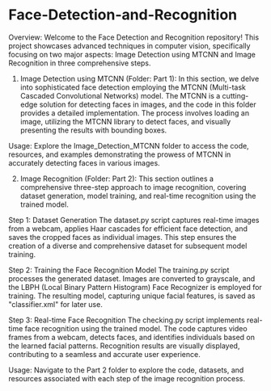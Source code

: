 # Face-Detection-and-Recognition
Overview:
Welcome to the Face Detection and Recognition repository! This project showcases advanced techniques in computer vision, specifically focusing on two major aspects: Image Detection using MTCNN and Image Recognition in three comprehensive steps.

1. Image Detection using MTCNN (Folder: Part 1):
In this section, we delve into sophisticated face detection employing the MTCNN (Multi-task Cascaded Convolutional Networks) model. The MTCNN is a cutting-edge solution for detecting faces in images, and the code in this folder provides a detailed implementation. The process involves loading an image, utilizing the MTCNN library to detect faces, and visually presenting the results with bounding boxes.

Usage:
Explore the Image_Detection_MTCNN folder to access the code, resources, and examples demonstrating the prowess of MTCNN in accurately detecting faces in various images.

2. Image Recognition (Folder: Part 2):
This section outlines a comprehensive three-step approach to image recognition, covering dataset generation, model training, and real-time recognition using the trained model.

Step 1: Dataset Generation
The dataset.py script captures real-time images from a webcam, applies Haar cascades for efficient face detection, and saves the cropped faces as individual images. This step ensures the creation of a diverse and comprehensive dataset for subsequent model training.

Step 2: Training the Face Recognition Model
The training.py script processes the generated dataset. Images are converted to grayscale, and the LBPH (Local Binary Pattern Histogram) Face Recognizer is employed for training. The resulting model, capturing unique facial features, is saved as "classifier.xml" for later use.

Step 3: Real-time Face Recognition
The checking.py script implements real-time face recognition using the trained model. The code captures video frames from a webcam, detects faces, and identifies individuals based on the learned facial patterns. Recognition results are visually displayed, contributing to a seamless and accurate user experience.

Usage:
Navigate to the Part 2 folder to explore the code, datasets, and resources associated with each step of the image recognition process.
